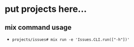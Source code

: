 # put projects here...

## mix command usage

- `projects/issues# mix run -e 'Issues.CLI.run(["-h"])'`
